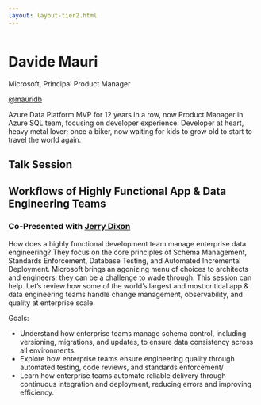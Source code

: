 ```yaml
---
layout: layout-tier2.html
---
```

<div class="container section featured-speaker">
   <div class="row">
     <div class="col-xs-12 col-sm-2 new-img-container">
       <img class="new-speaker-page-img davide-mauri" />
       </div>
       <div class="col-xs-12 col-sm-10 copy-container">
       <h1 class="speaker-header">Davide Mauri</h1>
       <span class="speaker-subtitle">Microsoft, Principal Product Manager</span>
       <p><a class="speaker-handle" href="https://twitter.com/mauridb" target="_blank">@mauridb</a>
       <p>Azure Data Platform MVP for 12 years in a row, now Product Manager in Azure SQL team, focusing on developer experience. Developer at heart, heavy metal lover; once a biker, now waiting for kids to grow old to start to travel the world again.</p>
       <h2>Talk Session</h2>
        <h2 class="gold">Workflows of Highly Functional App & Data Engineering Teams</h2>
        <h3>Co-Presented with <a href="jerry-nixon.html">Jerry Dixon</a></h3>
        <p>How does a highly functional development team manage enterprise data engineering? They focus on the core principles of Schema Management, Standards Enforcement, Database Testing, and Automated Incremental Deployment. Microsoft brings an agonizing menu of choices to architects and engineers; they can be a challenge to wade through. This session can help. Let’s review how some of the world’s largest and most critical app & data engineering teams handle change management, observability, and quality at enterprise scale.</p>
        <p>Goals:</p>
        <ul>
            <li>Understand how enterprise teams manage schema control, including versioning, migrations, and updates, to ensure data consistency across all environments.</li>
            <li>Explore how enterprise teams ensure engineering quality through automated testing, code reviews, and standards enforcement/</li>
            <li>Learn how enterprise teams automate reliable delivery through continuous integration and deployment, reducing errors and improving efficiency.</li>
        </ul>
     </div>
   </div>
 </div>